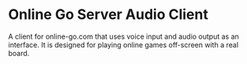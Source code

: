 # Online Go Server Audio Client

A client for online-go.com that uses voice input and audio output as an interface. It is designed for playing online games off-screen with a real board.
